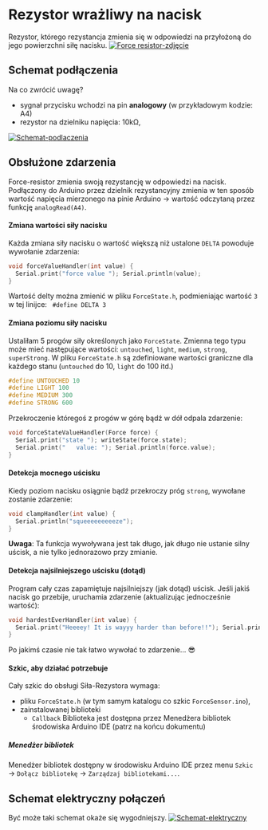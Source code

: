 # Rezystor wrażliwy na nacisk
Rezystor, którego rezystancja zmienia się w odpowiedzi na przyłożoną do jego powierzchni siłę nacisku. 
[![Force resistor-zdjęcie](http://www.continentalee.com.sg/content/images/thumbs/0000779_force-sensitive-resistor-force-sensor-fsr402_390.jpeg)](https://botland.com.pl/czujniki-nacisku/753-czujnik-sily-nacisku-okragly-13mm-06-.html?search_query=force&results=15)

## Schemat podłączenia
Na co zwrócić uwagę?
- sygnał przycisku wchodzi na pin **analogowy** (w przykładowym kodzie: A4)
- rezystor na dzielniku napięcia: 10kΩ, 

[![Schemat-podlaczenia](http://arduinolearning.com/wp-content/uploads/2016/03/arduino-and-force-sensor_bb-1024x701.png)](http://arduinolearning.com/code/force-sensitive-resistor-example.php)

## Obsłużone zdarzenia
Force-resistor zmienia swoją rezystancję w odpowiedzi na nacisk. Podłączony do Arduino przez dzielnik rezystancyjny zmienia w ten sposób wartość napięcia mierzonego na pinie Arduino → wartość odczytaną przez funkcję `analogRead(A4)`.

#### Zmiana wartości siły nacisku
Każda zmiana siły nacisku o wartość większą niż ustalone `DELTA` powoduje wywołanie zdarzenia: 
``` C++
void forceValueHandler(int value) {
  Serial.print("force value "); Serial.println(value); 
}
```
Wartość delty można zmienić w pliku `ForceState.h`, podmieniając wartość `3` w tej linijce: 
` #define DELTA 3`

#### Zmiana poziomu siły nacisku
Ustaliłam 5 progów siły określonych jako `ForceState`. Zmienna tego typu może mieć następujące wartości: `untouched`, `light`, `medium`, `strong`, `superStrong`. 
W pliku `ForceState.h` są zdefiniowane wartości graniczne dla każdego stanu (`untouched` do 10, `light` do 100 itd.)
``` C++
#define UNTOUCHED 10
#define LIGHT 100
#define MEDIUM 300
#define STRONG 600
```
Przekroczenie któregoś z progów w górę bądź w dół odpala zdarzenie: 
``` C++
void forceStateValueHandler(Force force) {
  Serial.print("state "); writeState(force.state); 
  Serial.print("   value: "); Serial.println(force.value);
}
```

#### Detekcja mocnego uścisku
Kiedy poziom nacisku osiągnie bądź przekroczy próg `strong`, wywołane zostanie zdarzenie:
``` C++ 
void clampHandler(int value) {
  Serial.println("squeeeeeeeeeze");
}
```
**Uwaga**: Ta funkcja wywoływana jest tak długo, jak długo nie ustanie silny uścisk, a nie tylko jednorazowo przy zmianie. 

#### Detekcja najsilniejszego uścisku (dotąd)
Program cały czas zapamiętuje najsilniejszy (jak dotąd) uścisk. Jeśli jakiś nacisk go przebije, uruchamia zdarzenie (aktualizując jednocześnie wartość): 
``` C++ 
void hardestEverHandler(int value) {
  Serial.print("Heeeey! It is wayyy harder than before!!"); Serial.println(value);
}
```
Po jakimś czasie nie tak łatwo wywołać to zdarzenie... 😎

#### Szkic, aby działać potrzebuje
Cały szkic do obsługi Siła-Rezystora wymaga: 
- pliku `ForceState.h` (w tym samym katalogu co szkic `ForceSensor.ino`), 
- zainstalowanej biblioteki
  * `Callback`
Biblioteka jest dostępna przez Menedżera bibliotek środowiska Arduino IDE (patrz na końcu dokumentu)

##### Menedżer bibliotek
Menedżer bibliotek dostępny w środowisku Arduino IDE przez menu `Szkic` → `Dołącz bibliotekę` → `Zarządzaj bibliotekami...`.

## Schemat elektryczny połączeń
Być może taki schemat okaże się wygodniejszy. 
[![Schemat-elektryczny](http://arduinolearning.com/wp-content/uploads/2016/03/arduino-and-force-sensor_schem.png)](http://arduinolearning.com/code/force-sensitive-resistor-example.php)
